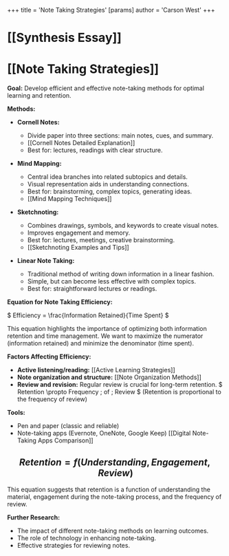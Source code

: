 +++
 title = 'Note Taking Strategies'
[params]
	author = 'Carson West'
+++
# [[Synthesis Essay]]
# [[Note Taking Strategies]]

**Goal:** Develop efficient and effective note-taking methods for optimal learning and retention.

**Methods:**

* **Cornell Notes:**
    * Divide paper into three sections: main notes, cues, and summary.
    * [[Cornell Notes Detailed Explanation]]  
    * Best for: lectures, readings with clear structure.

* **Mind Mapping:**
    * Central idea branches into related subtopics and details.  
    * Visual representation aids in understanding connections.
    * Best for: brainstorming, complex topics, generating ideas.
    * [[Mind Mapping Techniques]]

* **Sketchnoting:**
    * Combines drawings, symbols, and keywords to create visual notes.
    * Improves engagement and memory.
    * Best for: lectures, meetings, creative brainstorming.
    * [[Sketchnoting Examples and Tips]]

* **Linear Note Taking:**
    * Traditional method of writing down information in a linear fashion.
    * Simple, but can become less effective with complex topics.
    * Best for: straightforward lectures or readings.

**Equation for Note Taking Efficiency:**

 $ Efficiency = \frac{Information Retained}{Time Spent} $ 

This equation highlights the importance of optimizing both information retention and time management.  We want to maximize the numerator (information retained) and minimize the denominator (time spent).

**Factors Affecting Efficiency:**

* **Active listening/reading:** [[Active Learning Strategies]]
* **Note organization and structure:** [[Note Organization Methods]]
* **Review and revision:** Regular review is crucial for long-term retention.  $ Retention \propto Frequency \; of \; Review $   (Retention is proportional to the frequency of review)

**Tools:**

* Pen and paper (classic and reliable)
* Note-taking apps (Evernote, OneNote, Google Keep)  [[Digital Note-Taking Apps Comparison]]


##  $$ Retention = f(Understanding, Engagement, Review) $$  
This equation suggests that retention is a function of understanding the material, engagement during the note-taking process, and the frequency of review.


**Further Research:**

*  The impact of different note-taking methods on learning outcomes.
*  The role of technology in enhancing note-taking.
*  Effective strategies for reviewing notes.


